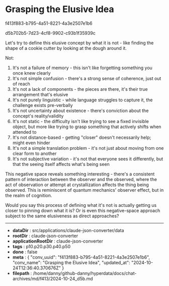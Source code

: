 # Grasping the Elusive Idea

f413f883-b795-4a51-8221-4a3e2507e1b6

d5b702b5-7d23-4cf8-9902-c93b1f35939c

 Let's try to define this elusive concept by what it is not - like finding the shape of a cookie cutter by looking at the dough around it.

Not:
1. It's not a failure of memory - this isn't like forgetting something you once knew clearly
2. It's not simple confusion - there's a strong sense of coherence, just out of reach
3. It's not a lack of components - the pieces are there, it's their true arrangement that's elusive
4. It's not purely linguistic - while language struggles to capture it, the challenge exists pre-verbally
5. It's not uncertainty about existence - there's conviction about the concept's reality/validity
6. It's not static - the difficulty isn't like trying to see a fixed invisible object, but more like trying to grasp something that actively shifts when attended to
7. It's not distance-based - getting "closer" doesn't necessarily help; might even hinder
8. It's not a simple translation problem - it's not just about moving from one clear form to another
9. It's not subjective variation - it's not that everyone sees it differently, but that the seeing itself affects what's being seen

This negative space reveals something interesting - there's a consistent pattern of interaction between the observer and the observed, where the act of observation or attempt at crystallization affects the thing being observed. This is reminiscent of quantum mechanics' observer effect, but in the realm of cognition.

Would you say this process of defining what it's not is actually getting us closer to pinning down what it is? Or is even this negative-space approach subject to the same elusiveness as direct approaches?

---

* **dataDir** : src/applications/claude-json-converter/data
* **rootDir** : claude-json-converter
* **applicationRootDir** : claude-json-converter
* **tags** : p10.p20.p30.p40.p50
* **done** : false
* **meta** : {
  "conv_uuid": "f413f883-b795-4a51-8221-4a3e2507e1b6",
  "conv_name": "Grasping the Elusive Idea",
  "updated_at": "2024-10-24T12:36:40.370676Z"
}
* **filepath** : /home/danny/github-danny/hyperdata/docs/chat-archives/md/f413/2024-10-24_d5b.md